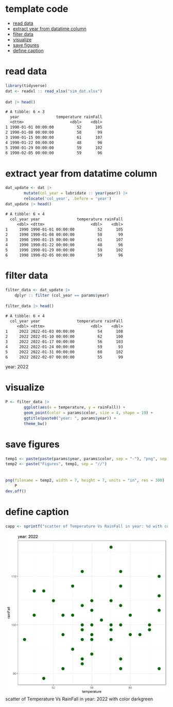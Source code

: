 # template code


- [read data](#read-data)
- [extract year from datatime
  column](#extract-year-from-datatime-column)
- [filter data](#filter-data)
- [visualize](#visualize)
- [save figures](#save-figures)
- [define caption](#define-caption)

# read data

``` r
library(tidyverse)
dat <- readxl :: read_xlsx("sim_dat.xlsx")

dat |> head()
```

    # A tibble: 6 × 3
      year                temperature rainFall
      <dttm>                    <dbl>    <dbl>
    1 1990-01-01 00:00:00          52      105
    2 1990-01-08 00:00:00          58       99
    3 1990-01-15 00:00:00          61      107
    4 1990-01-22 00:00:00          48       96
    5 1990-01-29 00:00:00          59      102
    6 1990-02-05 00:00:00          59       96

# extract year from datatime column

``` r
dat_update <- dat |> 
        mutate(col_year = lubridate :: year(year)) |> 
        relocate('col_year', .before = 'year') 
dat_update |> head()
```

    # A tibble: 6 × 4
      col_year year                temperature rainFall
         <dbl> <dttm>                    <dbl>    <dbl>
    1     1990 1990-01-01 00:00:00          52      105
    2     1990 1990-01-08 00:00:00          58       99
    3     1990 1990-01-15 00:00:00          61      107
    4     1990 1990-01-22 00:00:00          48       96
    5     1990 1990-01-29 00:00:00          59      102
    6     1990 1990-02-05 00:00:00          59       96

# filter data

``` r
filter_data <- dat_update |> 
    dplyr :: filter (col_year == params$year)

filter_data |> head() 
```

    # A tibble: 6 × 4
      col_year year                temperature rainFall
         <dbl> <dttm>                    <dbl>    <dbl>
    1     2022 2022-01-03 00:00:00          54      108
    2     2022 2022-01-10 00:00:00          62      100
    3     2022 2022-01-17 00:00:00          56      103
    4     2022 2022-01-24 00:00:00          59       93
    5     2022 2022-01-31 00:00:00          60      102
    6     2022 2022-02-07 00:00:00          55       99

year: 2022

# visualize

``` r
P <- filter_data |> 
        ggplot(aes(x = temperature, y = rainFall)) + 
        geom_point(color = params$color, size = 4, shape = 19) + 
        ggtitle(paste0("year: ", params$year)) + 
        theme_bw() 
```

# save figures

``` r
temp1 <- paste(paste(params$year, params$color, sep = "-"), "png", sep = ".")
temp2 <- paste("Figures", temp1, sep = "//")


png(filename = temp2, width = 7, height = 7, units = "in", res = 300)
    P 
dev.off()
```

# define caption

``` r
capp <- sprintf("scatter of Temperature Vs RainFall in year: %d with color %s", params$year, params$color)
```

![](Figures//2022-darkgreen.png) scatter of Temperature Vs RainFall in
year: 2022 with color darkgreen
